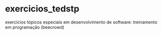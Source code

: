 # exercicios_tedstp
exercícios tópicos especiais em desenvolvimento de software: treinamento em programação (beecrowd)
